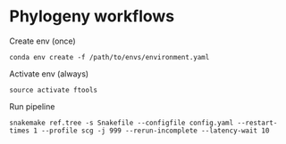 # Phylogeny workflows

Create env (once)

    conda env create -f /path/to/envs/environment.yaml

Activate env (always)

    source activate ftools

Run pipeline

    snakemake ref.tree -s Snakefile --configfile config.yaml --restart-times 1 --profile scg -j 999 --rerun-incomplete --latency-wait 10

